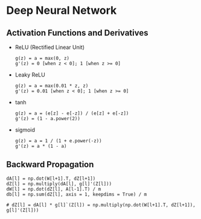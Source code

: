# Deep Neural Network


## Activation Functions and Derivatives
* ReLU (Rectified Linear Unit)
  ```
  g(z) = a = max(0, z)
  g'(z) = 0 [when z < 0]; 1 [when z >= 0]
  ```
* Leaky ReLU
  ```
  g(z) = a = max(0.01 * z, z)
  g'(z) = 0.01 [when z < 0]; 1 [when z >= 0]
  ```
* tanh
  ```
  g(z) = a = (e[z] - e[-z]) / (e[z] + e[-z])
  g'(z) = (1 - a.power(2))
  ```  
* sigmoid
  ```
  g(z) = a = 1 / (1 + e.power(-z))
  g'(z) = a * (1 - a)
  ```


## Backward Propagation
  ```
  dA[l] = np.dot(W[l+1].T, dZ[l+1])
  dZ[l] = np.multiply(dA[l], g[l]'(Z[l]))
  dW[l] = np.dot(dZ[l], A[l-1].T) / m
  db[l] = np.sum(dZ[l], axis = 1, keepdims = True) / m

  # dZ[l] = dA[l] * g[l]`(Z[l]) = np.multiply(np.dot(W[l+1].T, dZ[l+1]), g[l]'(Z[l]))
  ```
